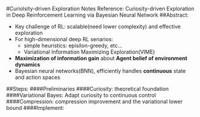 #Curiolsity-driven Exploration Notes
Reference: Curiosity-driven Exploration in Deep Reinforcement Learning via Bayesian Neural Network
##Abstract:
- Key challenge of RL: scalable(need lower complexity) and effective exploration
- For high-dimensional deep RL senarios:
  - simple heuristics: episilon-greedy, etc...
  - Variational Information Maximizing Exploration(VIME)
- **Maximization of information gain** about **Agent belief of environment dynamics**
- Bayesian neural networks(BNN), efficiently handles **continuous** state and action spaces

##Steps:
####Preliminaries
####Curiosity: theoretical foundation
####Variational Bayes: Adapt curiosity to continuous control
####Compression: compression improvement and the variational lower bound
####Implement:
